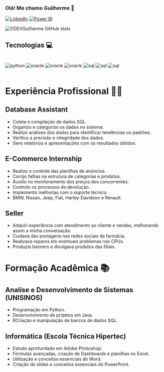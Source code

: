 ### Olá! Me chamo Guilherme 💫

[![LinkedIn](https://img.shields.io/badge/LinkedIn-0A66C2.svg?style=for-the-badge&logo=LinkedIn&logoColor=white)](https://www.linkedin.com/in/guilherme-henrique-baierle-de-ferreira-841866223/)
[![Power BI](https://img.shields.io/badge/Power%20BI-F2C811.svg?style=for-the-badge&logo=Power-BI&logoColor=black)](https://sites.google.com/view/guilherme-baierle/pagina-inicial)

![ODEVGuilherme GitHub stats](https://github-readme-stats.vercel.app/api?username=ODEVGuilherme&show_icons=true&theme=gruvbox)

## Tecnologias 💻

<div style="display: inline_bloc"><br/>
    <img align="center"alt="python" src="https://img.shields.io/badge/Python-3776AB.svg?style=for-the-badge&logo=Python&logoColor=white" />
    <img align="center"alt="oracle" src="https://img.shields.io/badge/Oracle-F80000.svg?style=for-the-badge&logo=Oracle&logoColor=white" />
    <img align="center"alt="oracle" src="https://img.shields.io/badge/Power%20BI-F2C811.svg?style=for-the-badge&logo=Power-BI&logoColor=black" />
    <img align="center"alt="oracle" src="https://img.shields.io/badge/Metabase-509EE3.svg?style=for-the-badge&logo=Metabase&logoColor=white" />
    <img align="center"alt="sql" src="https://img.shields.io/badge/Apache%20Spark-E25A1C.svg?style=for-the-badge&logo=Apache-Spark&logoColor=white" />
    <img align="center"alt="sql" src="https://img.shields.io/badge/Microsoft%20SQL%20Server-CC2927.svg?style=for-the-badge&logo=Microsoft-SQL-Server&logoColor=white" />
    <img align="center"alt="sql" src="https://img.shields.io/badge/Figma-F24E1E.svg?style=for-the-badge&logo=Figma&logoColor=white" />
<div><br/>

# Experiência Profissional 👨‍💻
## Database Assistant
- Coleta e compilação de dados SQL. 
- Organizo e categorizo os dados no sistema.
- Realizo análises dos dados para identificar tendências ou padrões.
- Verifico a precisão e integridade dos dados.
- Gero relatórios e apresentações com os resultados obtidos.

## E-Commerce Internship 
- Realizo o controle das planilhas de anúncios.
- Corrijo falhas na estrutura de categorias e produtos.
- Auxílio no monitoramento dos preços dos concorrentes.
- Controlo os processos de devolução.
- Implemento melhorias com o suporte técnico.
- BMW, Nissan, Jeep, Fiat, Harley-Davidson e Renault.

## Seller
- Adquiri experiência com atendimento ao cliente e vendas, melhorando assim a minha conversação.
- Cuidava das postagens nas redes sociais da farmácia.
- Realizava reparos em eventuais problemas nas CPUs.
- Produzia banners e divulgava produtos das filiais.

# Formação Acadêmica 📚
## Analise e Desenvolvimento de Sistemas (UNISINOS)
- Programação em Python.
- Desenvolvimento de projetos em Java.
- RCriação e manipulação de bancos de dados SQL.

## Informática (Escola Técnica Hipertec)
- Estudo aprofundado em Adobe Photoshop.
- Fórmulas avançadas, criação de Dashboards e planilhas no Excel.
- Utilização e conceitos essenciais do Word.
- Criação de slides e conceitos essenciais do PowerPoint.
